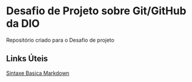 # Desafio de Projeto  sobre Git/GitHub da DIO
Repositório criado para o Desafio de projeto
## Links Úteis
[Sintaxe Basica Markdown](https://markdown.net.br/sintaxe-basica/)
